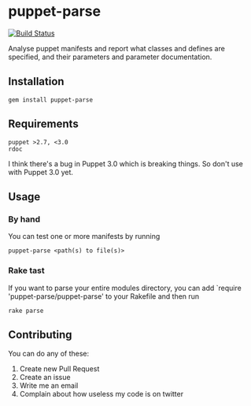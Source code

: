 # puppet-parse

[![Build Status](https://travis-ci.org/johanek/puppet-parse.png)](http://travis-ci.org/johanek/puppet-parse)

Analyse puppet manifests and report what classes and defines are specified, and their parameters and parameter documentation.

## Installation

    gem install puppet-parse

## Requirements

    puppet >2.7, <3.0
    rdoc

I think there's a bug in Puppet 3.0 which is breaking things. So don't use with Puppet 3.0 yet.

## Usage

### By hand

You can test one or more manifests by running

    puppet-parse <path(s) to file(s)>


### Rake tast

If you want to parse your entire modules directory, you can add
`require 'puppet-parse/puppet-parse' to your Rakefile and then run

    rake parse

## Contributing

You can do any of these:

1. Create new Pull Request
2. Create an issue
3. Write me an email
4. Complain about how useless my code is on twitter

